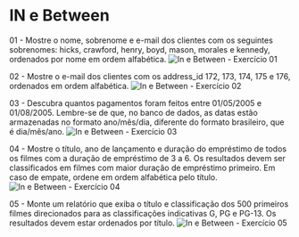 # IN e Between

01 - Mostre o nome, sobrenome e e-mail dos clientes com os seguintes sobrenomes: hicks, crawford, henry, boyd, mason, morales e kennedy, ordenados por nome em ordem alfabética.
![In e Between - Exercício 01](https://github.com/brunaLoyola/trybe-exercises/assets/51630262/cb183dad-2f3d-4053-9b7f-9ef54c433e2c)

02 - Mostre o e-mail dos clientes com os address_id 172, 173, 174, 175 e 176, ordenados em ordem alfabética.
![In e Between - Exercício 02](https://github.com/brunaLoyola/trybe-exercises/assets/51630262/a788c8d9-7453-4ddb-8dfe-60b61d324c5d)

03 - Descubra quantos pagamentos foram feitos entre 01/05/2005 e 01/08/2005. Lembre-se de que, no banco de dados, as datas estão armazenadas no formato ano/mês/dia, diferente do formato brasileiro, que é dia/mês/ano.
![In e Between - Exercício 03](https://github.com/brunaLoyola/trybe-exercises/assets/51630262/eabb7f42-a1d4-46de-854f-115946ad4763)

04 - Mostre o título, ano de lançamento e duração do empréstimo de todos os filmes com a duração de empréstimo de 3 a 6. Os resultados devem ser classificados em filmes com maior duração de empréstimo primeiro. Em caso de empate, ordene em ordem alfabética pelo título.
![In e Between - Exercício 04](https://github.com/brunaLoyola/trybe-exercises/assets/51630262/1b1f1da4-5707-4f08-b27d-d955859441e6)

05 - Monte um relatório que exiba o título e classificação dos 500 primeiros filmes direcionados para as classificações indicativas G, PG e PG-13. Os resultados devem estar ordenados por título.
![In e Between - Exercício 05](https://github.com/brunaLoyola/trybe-exercises/assets/51630262/dc23f097-ab97-4cfa-8220-ab6cb28f544b)
